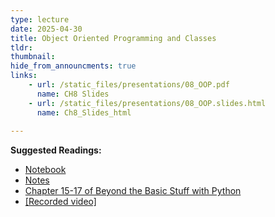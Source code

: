 ```yaml
---
type: lecture
date: 2025-04-30
title: Object Oriented Programming and Classes
tldr: 
thumbnail: 
hide_from_announcments: true
links: 
    - url: /static_files/presentations/08_OOP.pdf
      name: CH8 Slides 
    - url: /static_files/presentations/08_OOP.slides.html
      name: Ch8_Slides_html
      
---
```

**Suggested Readings:**
- [Notebook](https://github.com/phonchi/nsysu-math106A/blob/master/static_files/presentations/08_OOP.ipynb)
- [Notes](https://hackmd.io/@phonchi/programming-ch8)
- [Chapter 15-17 of Beyond the Basic Stuff with Python](https://inventwithpython.com/beyond/chapter15.html)
- [[Recorded video]](https://www.youtube.com/playlist?list=PLHNZtBNWQ-85TPh5HWfe6eIzL144qdlyq)
